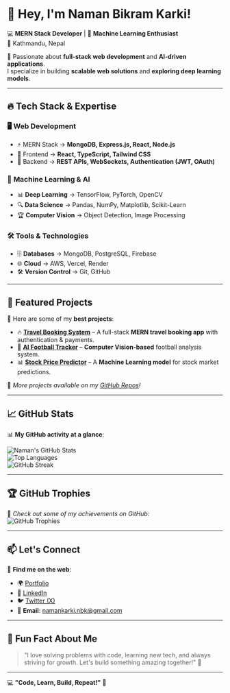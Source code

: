 # 👋 Hey, I'm Naman Bikram Karki!  

💻 **MERN Stack Developer** | 🤖 **Machine Learning Enthusiast**  
📍 Kathmandu, Nepal  

🚀 Passionate about **full-stack web development** and **AI-driven applications**.  
I specialize in building **scalable web solutions** and **exploring deep learning models**.  

---
  
## 🔥 **Tech Stack & Expertise**
### 🖥️ **Web Development**
- ⚡ MERN Stack → **MongoDB, Express.js, React, Node.js**
- 🎯 Frontend → **React, TypeScript, Tailwind CSS**
- 🚀 Backend → **REST APIs, WebSockets, Authentication (JWT, OAuth)**

### 🤖 **Machine Learning & AI**
- 📊 **Deep Learning** → TensorFlow, PyTorch, OpenCV  
- 🔍 **Data Science** → Pandas, NumPy, Matplotlib, Scikit-Learn  
- 🏆 **Computer Vision** → Object Detection, Image Processing  

### 🛠️ **Tools & Technologies**
- 🗄️ **Databases** → MongoDB, PostgreSQL, Firebase  
- 🌐 **Cloud** → AWS, Vercel, Render  
- 🛠 **Version Control** → Git, GitHub  

---

## 🚀 **Featured Projects**
🎯 Here are some of my **best projects**:
- 🔥 **[Travel Booking System](https://github.com/NamanBikramKarki/travel-booking)** – A full-stack **MERN travel booking app** with authentication & payments.
- 🤖 **[AI Football Tracker](https://github.com/NamanBikramKarki/ai-football-tracker)** – **Computer Vision-based** football analysis system.
- 📊 **[Stock Price Predictor](https://github.com/NamanBikramKarki/stock-predictor)** – A **Machine Learning model** for stock market predictions.

📌 _More projects available on my [GitHub Repos](https://github.com/NamanBikramKarki?tab=repositories)!_  

---

## 📈 **GitHub Stats**
📊 **My GitHub activity at a glance**:
  
![Naman's GitHub Stats](https://github-readme-stats.vercel.app/api?username=NamanBikramKarki&show_icons=true&theme=tokyonight&count_private=true)  
![Top Languages](https://github-readme-stats.vercel.app/api/top-langs/?username=NamanBikramKarki&layout=compact&theme=tokyonight)  
![GitHub Streak](https://github-readme-streak-stats.herokuapp.com/?user=NamanBikramKarki&theme=tokyonight)  

---

## 🏆 **GitHub Trophies**
🏅 _Check out some of my achievements on GitHub:_  
![GitHub Trophies](https://github-profile-trophy.vercel.app/?username=NamanBikramKarki&theme=radical&margin-w=15)

---

## 📫 **Let's Connect**
🔗 **Find me on the web**:
- 🌍 [Portfolio](https://your-portfolio.com)  
- 🔗 [LinkedIn](https://www.linkedin.com/in/namanbikramkarki/)  
- 🐦 [Twitter (X)](https://x.com/Naman_kark1)  
- 📩 **Email**: namankarki.nbk@gmail.com  

---

## 🎯 **Fun Fact About Me**
> "I love solving problems with code, learning new tech, and always striving for growth. Let's build something amazing together!" 🚀  

---
  
💻 **"Code, Learn, Build, Repeat!"** 🚀
